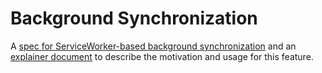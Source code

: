 Background Synchronization
==========================

A [spec for ServiceWorker-based background synchronization](https://slightlyoff.github.io/BackgroundSync/spec/) and an [explainer document](https://github.com/slightlyoff/BackgroundSync/blob/master/explainer.md) to describe the motivation and usage for this feature.
